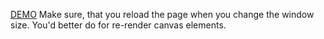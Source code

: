 [DEMO](https://vmishchenko.github.io/charts-4service/)
Make sure, that you reload the page when you change the window size. 
You'd better do for re-render canvas elements.
